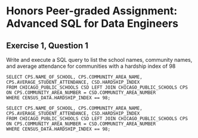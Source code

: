 # Honors Peer-graded Assignment: Advanced SQL for Data Engineers

## Exercise 1, Question 1
Write and execute a SQL query to list the school names, community names, and average attendance for communities with a hardship index of 98

```
SELECT CPS.NAME_OF_SCHOOL, CPS.COMMUNITY_AREA_NAME, CPS.AVERAGE_STUDENT_ATTENDANCE, CSD.HARDSHIP_INDEX
FROM CHICAGO_PUBLIC_SCHOOLS CSD LEFT JOIN CHICAGO_PUBLIC_SCHOOLS CPS 
ON CPS.COMMUNITY_AREA_NUMBER = CSD.COMMUNITY_AREA_NUMBER
WHERE CENSUS_DATA.HARDSHIP_INDEX == 98;
```

```
SELECT CPS.NAME_OF_SCHOOL, CPS.COMMUNITY_AREA_NAME, CPS.AVERAGE_STUDENT_ATTENDANCE, CSD.HARDSHIP_INDEX
FROM CHICAGO_PUBLIC_SCHOOLS CSD LEFT JOIN CHICAGO_PUBLIC_SCHOOLS CPS 
ON CPS.COMMUNITY_AREA_NUMBER = CSD.COMMUNITY_AREA_NUMBER
WHERE CENSUS_DATA.HARDSHIP_INDEX == 98;
```

